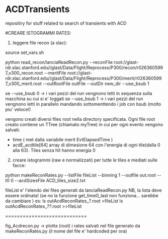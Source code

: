 # ACDTransients


repositiry for stuff related to search of transients with ACD






#CREARE ISTOGRAMMI RATES:

1) leggere file recon (a slac):


source set_vars.sh


python  read_recon/lanciaReadRecon.py  --reconFile root://glast-rdr.slac.stanford.edu//glast/Data/Flight/Reprocess/P300/recon/r0263605997_v300_recon.root --meritFile root://glast-rdr.slac.stanford.edu//glast/Data/Flight/Reprocess/P300/merit/r0263605997_v300_merit.root --outRootFile  outFile --outDir new_dir --use_bsub 1

se --use_bsub 0 -> i vari pezzi del run vengnono letti in sequenza sulla macchina su cui si e' loggati
se --use_bsub 1 -> i vari pezzi del run vengnono letti in parallelo mandando sottomenttendo i job con bsub (molto piu' veloce!)


vengono creati diversi files root nella directory specificata.
Ogni file root creato contiene un TTree (chiamato myTree) in cui per ogni evento vengono salvati:

- time ( met dalla variabile merit EvtElapsedTime )
- acdE_acdtile[64]  array di dimesione 64 con l'energia di ogni tile(dalla 0 alla 63). Tiles senza hit hanno energia 0


2) creare istogrammi (raw e normalizzati) per tutte le tiles e mediati sulle facce:

  python  makeReconRates.py --listFile fileList --binning 1 --outfile out.root --t0 0 --acdSizesFile ACD_tiles_size2.txt 

 fileList e' l'elendo dei files generati da lanciaReadRecon.py
 NB, la lista deve essere ordinata! (se  no la funzione get_time0_last non funziona... sarebbe da cambiare )
 es: ls outAcdReconRates_*_?_*.root >fileList
     ls outAcdReconRates_*_??_*.root >>fileList



============================

fig_Acdrecon.py -> plotta (root) i rates salvati nel file generato da makeReconRates.py
                 (il nome del file e' hardcoded per ora)


